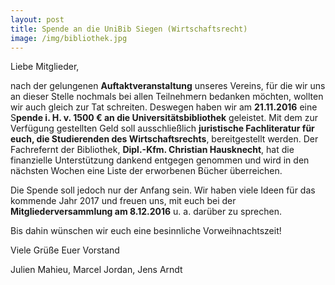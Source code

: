 ```yaml
---
layout: post
title: Spende an die UniBib Siegen (Wirtschaftsrecht)
image: /img/bibliothek.jpg
---
```

	

Liebe Mitglieder,

nach der gelungenen **Auftaktveranstaltung** unseres Vereins, für die wir uns an dieser Stelle nochmals bei allen Teilnehmern bedanken möchten, wollten wir auch gleich zur Tat schreiten. Deswegen haben wir am **21.11.2016** eine S**pende i. H. v. 1500 € an die Universitätsbibliothek** geleistet. Mit dem zur Verfügung gestellten Geld soll ausschließlich **juristische Fachliteratur für euch, die Studierenden des Wirtschaftsrechts**, bereitgestellt werden. Der Fachrefernt der Bibliothek, **Dipl.-Kfm. Christian Hausknecht**, hat die finanzielle Unterstützung dankend entgegen genommen und wird in den nächsten Wochen eine Liste der erworbenen Bücher überreichen.

Die Spende soll jedoch nur der Anfang sein. Wir haben viele Ideen für das kommende Jahr 2017 und freuen uns, mit euch bei der **Mitgliederversammlung am 8.12.2016** u. a. darüber zu sprechen.

Bis dahin wünschen wir euch eine besinnliche Vorweihnachtszeit!

Viele Grüße
Euer Vorstand

Julien Mahieu, Marcel Jordan, Jens Arndt
